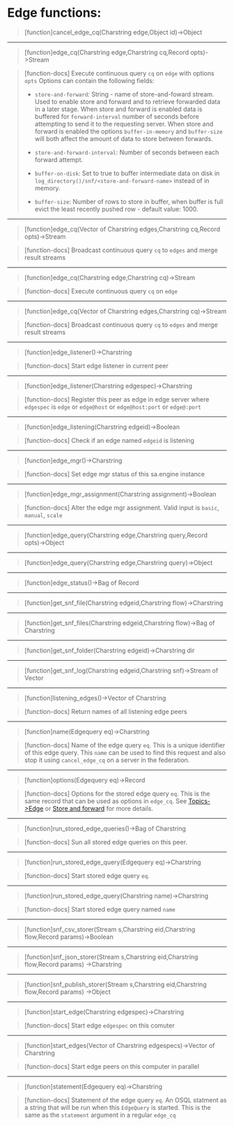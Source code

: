 # Edge functions:

> [function]cancel_edge_cq(Charstring edge,Object id)->Object



___

> [function]edge_cq(Charstring edge,Charstring cq,Record opts)->Stream

> [function-docs]
> Execute continuous query `cq` on `edge` with options `opts`
>      Options can contain the following fields:
> 
> - `store-and-forward`: String - name of store-and-foward stream. Used to
>        enable store and forward and to retrieve forwarded data in a later stage.
>        When store and forward is enabled data is buffered for `forward-interval`
>        number of seconds before attempting to send it to the requesting server.
>        When store and forward is enabled the options `buffer-in-memory` and 
>        `buffer-size` will both affect the amount of data to store between 
>        forwards.
> 
> - `store-and-forward-interval`: Number of seconds between each forward 
>         attempt.
> 
> - `buffer-on-disk`: Set to true to buffer intermediate data on disk in 
>        `log_directory()/snf/<store-and-forward-name>` instead of in memory. 
> 
> - `buffer-size`: Number of rows to store in buffer, when buffer is full 
>        evict the least recently pushed row - default value: 1000.
>        
> 



___

> [function]edge_cq(Vector of Charstring edges,Charstring cq,Record opts)->Stream

> [function-docs]
> Broadcast continuous query `cq` to `edges` and merge result streams 



___

> [function]edge_cq(Charstring edge,Charstring cq)->Stream

> [function-docs]
> Execute continuous query `cq` on `edge` 



___

> [function]edge_cq(Vector of Charstring edges,Charstring cq)->Stream

> [function-docs]
> Broadcast continuous query `cq` to `edges` and merge result streams 



___

> [function]edge_listener()->Charstring

> [function-docs]
> Start edge listener in current peer 



___

> [function]edge_listener(Charstring edgespec)->Charstring

> [function-docs]
> Register this peer as edge in edge server where `edgespec` is
>     `edge` or `edge@host` or `edge@host:port` or `edge@:port` 



___

> [function]edge_listening(Charstring edgeid)->Boolean

> [function-docs]
> Check if an edge named `edgeid` is listening 



___

> [function]edge_mgr()->Charstring

> [function-docs]
> Set edge mgr status of this sa.engine instance 



___

> [function]edge_mgr_assignment(Charstring assignment)->Boolean

> [function-docs]
> Alter the edge mgr assignment. Valid input is
>      `basic`, `manual`, `scale` 



___

> [function]edge_query(Charstring edge,Charstring query,Record opts)->Object



___

> [function]edge_query(Charstring edge,Charstring query)->Object



___

> [function]edge_status()->Bag of Record



___

> [function]get_snf_file(Charstring edgeid,Charstring flow)->Charstring



___

> [function]get_snf_files(Charstring edgeid,Charstring flow)->Bag of Charstring



___

> [function]get_snf_folder(Charstring edgeid)->Charstring dir



___

> [function]get_snf_log(Charstring edgeid,Charstring snf)->Stream of Vector



___

> [function]listening_edges()->Vector of Charstring

> [function-docs]
> Return names of all listening edge peers 



___

> [function]name(Edgequery eq)->Charstring

> [function-docs]
> Name of the edge query `eq`. This is a unique identifier of
>  this edge query. This `name` can be used to find this request 
>  and also stop it using `cancel_edge_cq` on a server in the federation.



___

> [function]options(Edgequery eq)->Record

> [function-docs]
> Options for the stored edge query `eq`. This is the same record
> that can be used as options in `edge_cq`. See [Topics->Edge](#/docs/topic/Edge)
> or [Store and forward](#/docs/md/tutorial/detached-edge-query.md) for more
> details. 



___

> [function]run_stored_edge_queries()->Bag of Charstring

> [function-docs]
> Sun all stored edge queries on this peer.



___

> [function]run_stored_edge_query(Edgequery eq)->Charstring

> [function-docs]
> Start stored edge query `eq`.



___

> [function]run_stored_edge_query(Charstring name)->Charstring

> [function-docs]
> Start stored edge query named `name`



___

> [function]snf_csv_storer(Stream s,Charstring eid,Charstring flow,Record params)->Boolean



___

> [function]snf_json_storer(Stream s,Charstring eid,Charstring flow,Record params)
               ->Charstring



___

> [function]snf_publish_storer(Stream s,Charstring eid,Charstring flow,Record params)
                  ->Object



___

> [function]start_edge(Charstring edgespec)->Charstring

> [function-docs]
> Start edge `edgespec` on this comuter 



___

> [function]start_edges(Vector of Charstring edgespecs)->Vector of Charstring

> [function-docs]
> Start edge peers on this computer in parallel 



___

> [function]statement(Edgequery eq)->Charstring

> [function-docs]
> Statement of the edge query `eq`. An OSQL statment as a string that
>  will be run when this `EdgeQuery` is started. This is the same
>  as the `statement` argument in a regular `edge_cq`


